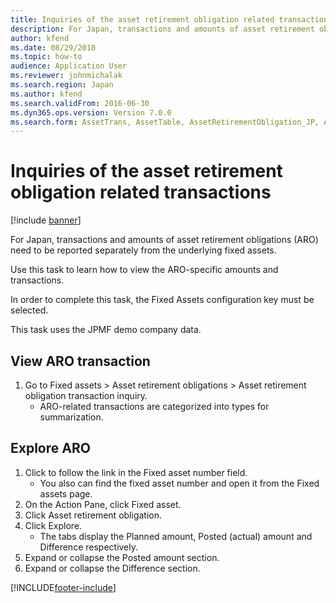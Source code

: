 ```yaml
---
title: Inquiries of the asset retirement obligation related transactions
description: For Japan, transactions and amounts of asset retirement obligations (ARO) need to be reported separately from the underlying fixed assets.
author: kfend
ms.date: 08/29/2018
ms.topic: how-to
audience: Application User
ms.reviewer: johnmichalak
ms.search.region: Japan
ms.author: kfend
ms.search.validFrom: 2016-06-30
ms.dyn365.ops.version: Version 7.0.0
ms.search.form: AssetTrans, AssetTable, AssetRetirementObligation_JP, AssetRetirementObligationExplorer_JP
---
```

# Inquiries of the asset retirement obligation related transactions

[!include [banner](../../includes/banner.md)]

For Japan, transactions and amounts of asset retirement obligations (ARO) need to be reported separately from the underlying fixed assets. 



Use this task to learn how to view the ARO-specific amounts and transactions. 



In order to complete this task, the Fixed Assets configuration key must be selected.



This task uses the JPMF demo company data.


## View ARO transaction
1. Go to Fixed assets > Asset retirement obligations > Asset retirement obligation transaction inquiry.
    * ARO-related transactions are categorized into types for summarization.  

## Explore ARO
1. Click to follow the link in the Fixed asset number field.
    * You also can find the fixed asset number and open it from the Fixed assets page.  
2. On the Action Pane, click Fixed asset.
3. Click Asset retirement obligation.
4. Click Explore.
    * The tabs display the Planned amount, Posted (actual) amount and Difference respectively.  
5. Expand or collapse the Posted amount section.
6. Expand or collapse the Difference section.



[!INCLUDE[footer-include](../../../includes/footer-banner.md)]

